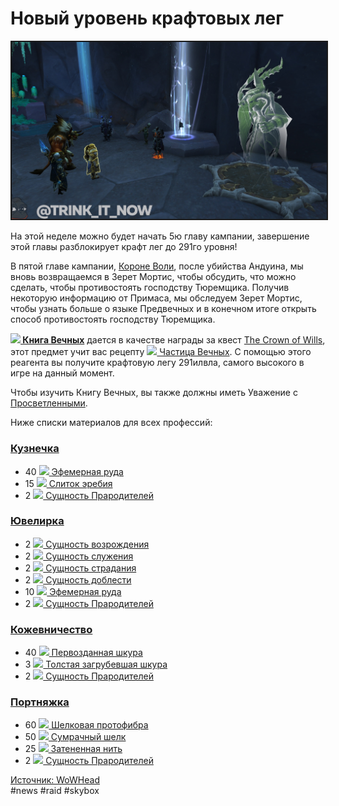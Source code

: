 # Новый уровень крафтовых лег

<center>
<img src=https://github.com/MagicalCow/TrinkIT-News/blob/main/Sources/Assets/WH326275/WH326275-1.jpg float=center border=2>
</center>

На этой неделе можно будет начать 5ю главу кампании, завершение этой главы разблокирует крафт лег до 291го уровня!

В пятой главе кампании, [Короне Воли](https://ru.wowhead.com/storyline/%D0%BA%D0%BE%D1%80%D0%BE%D0%BD%D0%B0-%D0%B2%D0%BE%D0%BB%D0%B8-1258), после убийства Андуина, мы вновь возвращаемся в Зерет Мортис, чтобы обсудить, что можно сделать, чтобы противостоять господству Тюремщика. Получив некоторую информацию от Примаса, мы обследуем Зерет Мортис, чтобы узнать больше о языке Предвечных и в конечном итоге открыть способ противостоять господству Тюремщика.

**[![](https://wow.zamimg.com/images/wow/icons/tiny/inv_misc_book_06.gif) Книга Вечных](https://ru.wowhead.com/item=187785/книга-вечных)** дается в качестве награды за квест [The Crown of Wills](https://ptr.wowhead.com/quest=64813/), этот предмет учит вас рецепту [![](https://wow.zamimg.com/images/wow/icons/tiny/inv_progenitor_runevessel.gif) Частица Вечных](https://ru.wowhead.com/item=187784/частица-вечных). С помощью этого реагента вы получите крафтовую легу 291илвла, самого высокого в игре на данный момент.

Чтобы изучить Книгу Вечных, вы также должны иметь Уважение с [Просветленными](https://ru.wowhead.com/faction=2478/просветленные).

Ниже списки материалов для всех профессий:
### [Кузнечка](https://wowhead.com/spell=359700/vestige-of-the-eternal)
- 40 [![](https://wow.zamimg.com/images/wow/icons/tiny/inv_misc_miningnode_prog_01.gif) Эфемерная руда](https://ru.wowhead.com/item=187700/эфемерная-руда)
- 15 [![](https://wow.zamimg.com/images/wow/icons/tiny/inv_blacksmithing_craftedreagent_ingot.gif) Слиток эребия](https://ru.wowhead.com/item=171428/слиток-эребия)
- 2 [![](https://wow.zamimg.com/images/wow/icons/tiny/inv_progenitor_rarereagent.gif) Сущность Прародителей](https://ru.wowhead.com/item=187707/сущность-прародителей)

### [Ювелирка](https://wowhead.com/spell=359701/vestige-of-the-eternal)
- 2 [![](https://wow.zamimg.com/images/wow/icons/tiny/inv_jewelcrafting_90_reagent_green.gif) Сущность возрождения](https://ru.wowhead.com/item=173170/сущность-возрождения)
- 2 [![](https://wow.zamimg.com/images/wow/icons/tiny/inv_jewelcrafting_90_reagent_purple.gif) Сущность служения](https://ru.wowhead.com/item=173172/сущность-служения)
- 2 [![](https://wow.zamimg.com/images/wow/icons/tiny/inv_jewelcrafting_90_reagent_red.gif) Сущность страдания](https://ru.wowhead.com/item=173171/сущность-страдания)
- 2 [![](https://wow.zamimg.com/images/wow/icons/tiny/inv_jewelcrafting_90_reagent_blue.gif) Сущность доблести](https://ru.wowhead.com/item=173173/сущность-доблести)
- 10 [![](https://wow.zamimg.com/images/wow/icons/tiny/inv_misc_miningnode_prog_01.gif) Эфемерная руда](https://ru.wowhead.com/item=187700/эфемерная-руда)
- 2 [![](https://wow.zamimg.com/images/wow/icons/tiny/inv_progenitor_rarereagent.gif) Сущность Прародителей](https://ru.wowhead.com/item=187707/сущность-прародителей)
### [Кожевничество](https://wowhead.com/spell=359702/vestige-of-the-eternal)
- 40 [![](https://wow.zamimg.com/images/wow/icons/tiny/inv_leatherworking_progenitorhide.gif) Первозданная шкура](https://ru.wowhead.com/item=187701/первозданная-шкура)
- 3 [![](https://wow.zamimg.com/images/wow/icons/tiny/inv_leatherworking_90_heavyleatherhide.gif) Толстая загрубевшая шкура](https://ru.wowhead.com/item=172097/толстая-загрубевшая-шкура)
- 2 [![](https://wow.zamimg.com/images/wow/icons/tiny/inv_progenitor_rarereagent.gif) Сущность Прародителей](https://ru.wowhead.com/item=187707/сущность-прародителей)
### [Портняжка](https://wowhead.com/spell=359703/vestige-of-the-eternal)
- 60 [![](https://wow.zamimg.com/images/wow/icons/tiny/inv_tailoring_progenitorsilk.gif) Шелковая протофибра](https://ru.wowhead.com/item=187703/шелковая-протофибра)
- 50 [![](https://wow.zamimg.com/images/wow/icons/tiny/inv_tailoring_uncommoncloth.gif) Сумрачный шелк](https://ru.wowhead.com/item=173204/сумрачный-шелк)
- 25 [![](https://wow.zamimg.com/images/wow/icons/tiny/inv_tailoring_thread.gif) Затененная нить](https://ru.wowhead.com/item=177062/затененная-нить)
- 2 [![](https://wow.zamimg.com/images/wow/icons/tiny/inv_progenitor_rarereagent.gif) Сущность Прародителей](https://ru.wowhead.com/item=187707/сущность-прародителей)

[Источник: WoWHead](https://ru.wowhead.com/news/upgrade-legendaries-to-rank-7-patch-9-2-chapter-5-unlocks-vestige-of-the-eternal-326275)  
#news #raid #skybox